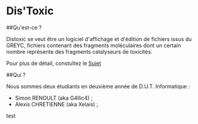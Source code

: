 Dis'Toxic
=========

##Qu'est-ce ?


Distoxic se veut être un logiciel d'affichage et d'édition de fichiers issus du GREYC, fichiers contenant des fragments moléculaires dont un certain nombre représente des fragments catalyseurs de toxicités.

Pour plus de détail, constultez le [Sujet](http://gpoezevara.free.fr/files/school/projet.pdf)

##Qui ?

Nous sommes deux étudiants en deuxième année de D.U.T. Informatique :

*  Simon RENOULT (aka G4llic4) ;
*  Alexis CHRETIENNE (aka Xelais) ;

test

